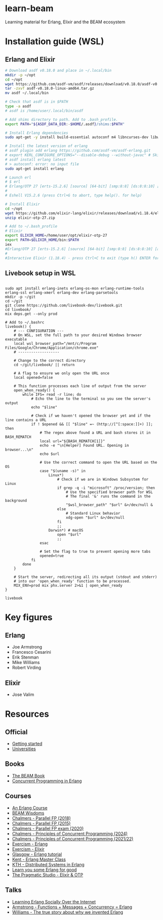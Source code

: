 # learn-beam
Learning material for Erlang, Elixir and the BEAM ecosystem


# Installation guide (WSL)

## Erlang and Elixir
```bash
# Download asdf v0.18.0 and place in ~/.local/bin
mkdir -p ~/opt
cd ~/opt
wget https://github.com/asdf-vm/asdf/releases/download/v0.18.0/asdf-v0.18.0-linux-amd64.tar.gz
tar -zxvf asdf-v0.18.0-linux-amd64.tar.gz
mv asdf ~/.local/bin

# Check that asdf is in $PATH
type -a asdf 
# asdf is /home/user/.local/bin/asdf

# Add shims directory to path. Add to .bash_profile.
export PATH="${ASDF_DATA_DIR:-$HOME/.asdf}/shims:$PATH"

# Install Erlang dependencies
sudo apt-get -y install build-essential autoconf m4 libncurses-dev libwxgtk3.2-dev libwxgtk-webview3.2-dev libgl1-mesa-dev libglu1-mesa-dev libpng-dev libssh-dev unixodbc-dev xsltproc fop libxml2-utils

# Install the latest version of erlang
# asdf plugin add erlang https://github.com/asdf-vm/asdf-erlang.git
# export KERL_CONFIGURE_OPTIONS="--disable-debug --without-javac" # Skip Java dependency
# asdf install erlang latest
# > autoconf: error: no input file
sudo apt-get install erlang

# Launch erl
# $ erl
# Erlang/OTP 27 [erts-15.2.6] [source] [64-bit] [smp:8:8] [ds:8:8:10] [async-threads:1] [jit:ns]
#
# Eshell V15.2.6 (press Ctrl+G to abort, type help(). for help)

# Install Elixir
cd ~/opt
wget https://github.com/elixir-lang/elixir/releases/download/v1.18.4/elixir-otp-27.zip
unzip elixir-otp-27.zip

# Add to ~/.bash_profile
# Elixir
export ELIXIR_HOME=/home/user/opt/elixir-otp-27
export PATH=$ELIXIR_HOME/bin:$PATH
iex
#Erlang/OTP 27 [erts-15.2.6] [source] [64-bit] [smp:8:8] [ds:8:8:10] [async-threads:1] [jit:ns]
#
#Interactive Elixir (1.18.4) - press Ctrl+C to exit (type h() ENTER for help)
```

## Livebook setup in WSL
```

sudo apt install erlang-inets erlang-os-mon erlang-runtime-tools erlang-ssl erlang-xmerl erlang-dev erlang-parsetools
mkdir -p ~/git
cd ~/git
git clone https://github.com/livebook-dev/livebook.git
cd livebook/
mix deps.get --only prod

# Add to ~/.bashrc
livebook() {
    # --- CONFIGURATION ---
    # On WSL, set the full path to your desired Windows browser executable
    local wsl_browser_path="/mnt/c/Program Files/Google/Chrome/Application/chrome.exe"
    # -------------------

    # Change to the correct directory
    cd ~/git/livebook/ || return

    # A flag to ensure we only open the URL once
    local opened=false

    # This function processes each line of output from the server
    open_when_ready() {
        while IFS= read -r line; do
            # Echo the line to the terminal so you see the server's output
            echo "$line"

            # Check if we haven't opened the browser yet and if the line contains a URL
            if ! $opened && [[ "$line" =~ (http://[^[:space:]]+) ]]; then
                # The regex above found a URL and bash stores it in BASH_REMATCH
                local url="${BASH_REMATCH[1]}"
                echo -e "\n[Helper] Found URL. Opening in browser...\n"
                echo $url

                # Use the correct command to open the URL based on the OS
                case "$(uname -s)" in
                    Linux*)
                        # Check if we are in Windows Subsystem for Linux
                        if grep -q -i "microsoft" /proc/version; then
                            # Use the specified browser path for WSL
                            # The final '&' runs the command in the background
                            "$wsl_browser_path" "$url" &>/dev/null &
                        else
                            # Standard Linux behavior
                            xdg-open "$url" &>/dev/null
                        fi
                        ;;
                    Darwin*) # macOS
                        open "$url"
                        ;;
                esac
                
                # Set the flag to true to prevent opening more tabs
                opened=true
            fi
        done
    }

    # Start the server, redirecting all its output (stdout and stderr)
    # into our 'open_when_ready' function to be processed.
    MIX_ENV=prod mix phx.server 2>&1 | open_when_ready
}

livebook
```

# Key figures

## Erlang
* Joe Armstrong
* Francesco Cesarini
* Erik Stenman
* Mike Williams
* Robert Virding

## Elixir
* Jose Valim

# Resources

## Official
* [Getting started](https://www.erlang.org/faq/getting_started)
* [Universities](https://www.erlang.org/faq/introduction#universities)

## Books
* [The BEAM Book](https://blog.stenmans.org/theBeamBook/)
* [Concurrent Programming in Erlang](https://erlang.org/download/erlang-book-part1.pdf)
  
## Courses
* [An Erlang Course](https://erlang.org/course/course.html)
* [BEAM Wisdoms](https://beam-wisdoms.clau.se/start.html)
* [Chalmers - Parallel FP (2018)](https://www.cse.chalmers.se/edu/course.2018/DAT280_Parallel_Functional_Programming/lectures.html)
* [Chalmers - Parallel FP (2015)](https://www.cse.chalmers.se/edu/year/2015/course/DAT280_Parallel_Functional_Programming/)
* [Chalmers - Parallel FP exam (2020)](https://www.chalmerstenta.nu/tenta/DAT280__-__Parallell__funktionell__programmering/20200820i.pdf)
* [Chalmers - Principles of Concurrent Programming (2024)](https://www.cse.chalmers.se/edu/year/2024/course/TDA384_LP1/)
* [Chalmers - Principles of Concurrent Programming (2021/22)](https://www.cse.chalmers.se/edu/course.2021/TDA384_LP1/)
* [Exercism - Erlang](https://exercism.org/tracks/erlang)
* [Exercism - Elixir](https://exercism.org/tracks/elixir)
* [Glasgow - Erlang tutorial](https://www.dcs.gla.ac.uk/~amirg/tutorial/erlang/)
* [Kent - Erlang Master Class](https://www.youtube.com/playlist?list=PLoJC20gNfC2hnIUbQtA79kHxL8-iw_I2w)
* [KTH - Distributed Systems in Erlang](https://people.kth.se/~johanmon/dse.html)
* [Learn you some Erlang for good](https://learnyousomeerlang.com/content)
* [The Pragmatic Studio - Elixir & OTP](https://pragmaticstudio.com/courses/elixir)

## Talks
* [Learning Erlang Socially Over the Internet](https://www.cs.kent.ac.uk/people/staff/sjt/TFPIE2017/TFPIE_2017/Slides/Adams.pdf)
* [Armstrong - Functions + Messages + Concurrency = Erlang](https://www.erlang-factory.com/upload/presentations/45/keynote_joearmstrong.pdf)
* [Williams - The true story about why we invented Erlang](https://www.erlang-factory.com/upload/presentations/416/MikeWilliams.pdf)
